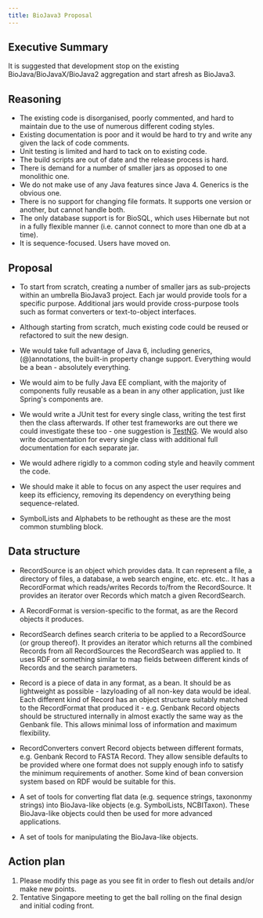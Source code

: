 ```yaml
---
title: BioJava3 Proposal
---
```


Executive Summary
-----------------

It is suggested that development stop on the existing
BioJava/BioJavaX/BioJava2 aggregation and start afresh as BioJava3.

Reasoning
---------

-   The existing code is disorganised, poorly commented, and hard to
    maintain due to the use of numerous different coding styles.
-   Existing documentation is poor and it would be hard to try and write
    any given the lack of code comments.
-   Unit testing is limited and hard to tack on to existing code.
-   The build scripts are out of date and the release process is hard.
-   There is demand for a number of smaller jars as opposed to one
    monolithic one.
-   We do not make use of any Java features since Java 4. Generics is
    the obvious one.
-   There is no support for changing file formats. It supports one
    version or another, but cannot handle both.
-   The only database support is for BioSQL, which uses Hibernate but
    not in a fully flexible manner (i.e. cannot connect to more than one
    db at a time).
-   It is sequence-focused. Users have moved on.

Proposal
--------

-   To start from scratch, creating a number of smaller jars as
    sub-projects within an umbrella BioJava3 project. Each jar would
    provide tools for a specific purpose. Additional jars would provide
    cross-purpose tools such as format converters or text-to-object
    interfaces.

<!-- -->

-   Although starting from scratch, much existing code could be reused
    or refactored to suit the new design.

<!-- -->

-   We would take full advantage of Java 6, including generics,
    (@)annotations, the built-in property change support. Everything
    would be a bean - absolutely everything.

<!-- -->

-   We would aim to be fully Java EE compliant, with the majority of
    components fully reusable as a bean in any other application, just
    like Spring's components are.

<!-- -->

-   We would write a JUnit test for every single class, writing the test
    first then the class afterwards. If other test frameworks are out
    there we could investigate these too - one suggestion is
    [TestNG](http://testng.org/doc/). We would also write documentation
    for every single class with additional full documentation for each
    separate jar.

<!-- -->

-   We would adhere rigidly to a common coding style and heavily comment
    the code.

<!-- -->

-   We should make it able to focus on any aspect the user requires and
    keep its efficiency, removing its dependency on everything being
    sequence-related.

<!-- -->

-   SymbolLists and Alphabets to be rethought as these are the most
    common stumbling block.

Data structure
--------------

-   RecordSource is an object which provides data. It can represent a
    file, a directory of files, a database, a web search engine, etc.
    etc. etc.. It has a RecordFormat which reads/writes Records to/from
    the RecordSource. It provides an iterator over Records which match a
    given RecordSearch.

<!-- -->

-   A RecordFormat is version-specific to the format, as are the Record
    objects it produces.

<!-- -->

-   RecordSearch defines search criteria to be applied to a RecordSource
    (or group thereof). It provides an iterator which returns all the
    combined Records from all RecordSources the RecordSearch was applied
    to. It uses RDF or something similar to map fields between different
    kinds of Records and the search parameters.

<!-- -->

-   Record is a piece of data in any format, as a bean. It should be as
    lightweight as possible - lazyloading of all non-key data would be
    ideal. Each different kind of Record has an object structure
    suitably matched to the RecordFormat that produced it - e.g. Genbank
    Record objects should be structured internally in almost exactly the
    same way as the Genbank file. This allows minimal loss of
    information and maximum flexibility.

<!-- -->

-   RecordConverters convert Record objects between different formats,
    e.g. Genbank Record to FASTA Record. They allow sensible defaults to
    be provided where one format does not supply enough info to satisfy
    the minimum requirements of another. Some kind of bean conversion
    system based on RDF would be suitable for this.

<!-- -->

-   A set of tools for converting flat data (e.g. sequence strings,
    taxononmy strings) into BioJava-like objects (e.g. SymbolLists,
    NCBITaxon). These BioJava-like objects could then be used for more
    advanced applications.

<!-- -->

-   A set of tools for manipulating the BioJava-like objects.

Action plan
-----------

1.  Please modify this page as you see fit in order to flesh out details
    and/or make new points.
2.  Tentative Singapore meeting to get the ball rolling on the final
    design and initial coding front.

